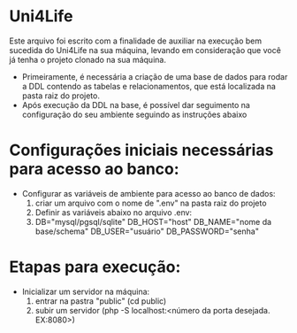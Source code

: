 # Uni4Life
Este arquivo foi escrito com a finalidade de auxiliar na execução bem sucedida do Uni4Life na sua máquina, levando em consideração que você já tenha o projeto clonado na sua máquina.
- Primeiramente, é necessária a criação de uma base de dados para rodar a DDL contendo as tabelas e relacionamentos, que está localizada na pasta raiz do projeto.
- Após execução da DDL na base, é possível dar seguimento na configuração do seu ambiente seguindo as instruções abaixo
  
# Configurações iniciais necessárias para acesso ao banco:
- Configurar as variáveis de ambiente para acesso ao banco de dados:
  1. criar um arquivo com o nome de ".env" na pasta raiz do projeto
  2. Definir as variáveis abaixo no arquivo .env:
  3. DB="mysql/pgsql/sqlite" DB_HOST="host" DB_NAME="nome da base/schema" DB_USER="usuário" DB_PASSWORD="senha"
     
# Etapas para execução:
- Inicializar um servidor na máquina:
  1. entrar na pastra "public" (cd public)
  2. subir um servidor (php -S localhost:<número da porta desejada. EX:8080>)
